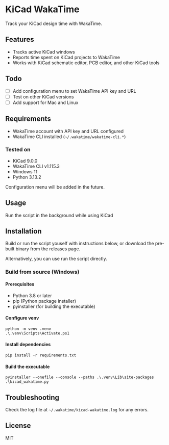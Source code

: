 # KiCad WakaTime

Track your KiCad design time with WakaTime.

## Features

- Tracks active KiCad windows
- Reports time spent on KiCad projects to WakaTime
- Works with KiCad schematic editor, PCB editor, and other KiCad tools

## Todo

- [ ] Add configuration menu to set WakaTime API key and URL
- [ ] Test on other KiCad versions
- [ ] Add support for Mac and Linux

## Requirements

- WakaTime account with API key and URL configured
- WakaTime CLI installed (`~/.wakatime/wakatime-cli.*`)

### Tested on
- KiCad 9.0.0
- WakaTime CLI v1.115.3
- Windows 11
- Python 3.13.2

Configuration menu will be added in the future.

## Usage
Run the script in the background while using KiCad

## Installation

Build or run the script youself with instructions below, or download the pre-built binary from the releases page.

Alternatively, you can use run the script directly.

### Build from source (Windows)

#### Prerequisites

- Python 3.8 or later
- pip (Python package installer)
- pyinstaller (for building the executable)

#### Configure venv

```pwsh
python -m venv .venv
.\.venv\Scripts\Activate.ps1
```

#### Install dependencies

```pwsh
pip install -r requirements.txt
```

#### Build the executable

```pwsh
pyinstaller --onefile --console --paths .\.venv\Lib\site-packages .\kicad_wakatime.py
```

## Troubleshooting

Check the log file at `~/.wakatime/kicad-wakatime.log` for any errors.

## License

MIT
